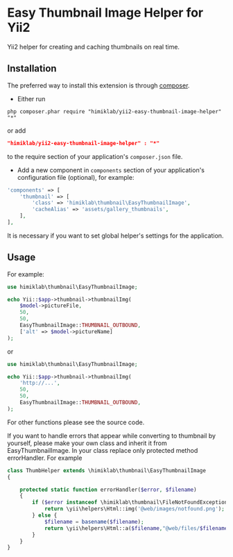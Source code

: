 Easy Thumbnail Image Helper for Yii2
========================

Yii2 helper for creating and caching thumbnails on real time.

Installation
------------
The preferred way to install this extension is through [composer](http://getcomposer.org/download/).

* Either run

```
php composer.phar require "himiklab/yii2-easy-thumbnail-image-helper" "*"
```
or add

```json
"himiklab/yii2-easy-thumbnail-image-helper" : "*"
```

to the require section of your application's `composer.json` file.

* Add a new component in `components` section of your application's configuration file (optional), for example:

```php
'components' => [
    'thumbnail' => [
        'class' => 'himiklab\thumbnail\EasyThumbnailImage',
        'cacheAlias' => 'assets/gallery_thumbnails',
    ],
],
```

It is necessary if you want to set global helper's settings for the application.

Usage
-----
For example:

```php
use himiklab\thumbnail\EasyThumbnailImage;

echo Yii::$app->thumbnail->thumbnailImg(
    $model->pictureFile,
    50,
    50,
    EasyThumbnailImage::THUMBNAIL_OUTBOUND,
    ['alt' => $model->pictureName]
);
```

or

```php
use himiklab\thumbnail\EasyThumbnailImage;

echo Yii::$app->thumbnail->thumbnailImg(
    'http://...',
    50,
    50,
    EasyThumbnailImage::THUMBNAIL_OUTBOUND,
);
```

For other functions please see the source code.

If you want to handle errors that appear while converting to thumbnail by yourself, please make your own class and inherit it from EasyThumbnailImage. In your class replace only protected method errorHandler. For example

```php
class ThumbHelper extends \himiklab\thumbnail\EasyThumbnailImage
{

    protected static function errorHandler($error, $filename)
    {
        if ($error instanceof \himiklab\thumbnail\FileNotFoundException) {
            return \yii\helpers\Html::img('@web/images/notfound.png');
        } else {
            $filename = basename($filename);
            return \yii\helpers\Html::a($filename,"@web/files/$filename");
        }
    }
}
```
